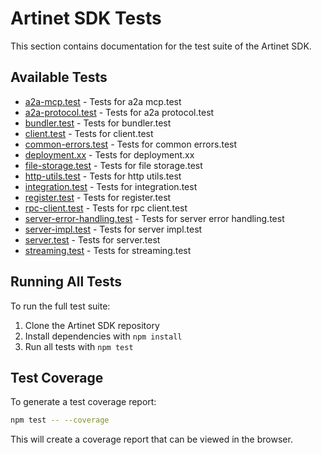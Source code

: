 # Artinet SDK Tests

This section contains documentation for the test suite of the Artinet SDK.

## Available Tests

- [a2a-mcp.test](a2a-mcp.test.md) - Tests for a2a mcp.test
- [a2a-protocol.test](a2a-protocol.test.md) - Tests for a2a protocol.test
- [bundler.test](bundler.test.md) - Tests for bundler.test
- [client.test](client.test.md) - Tests for client.test
- [common-errors.test](common-errors.test.md) - Tests for common errors.test
- [deployment.xx](deployment.xx.md) - Tests for deployment.xx
- [file-storage.test](file-storage.test.md) - Tests for file storage.test
- [http-utils.test](http-utils.test.md) - Tests for http utils.test
- [integration.test](integration.test.md) - Tests for integration.test
- [register.test](register.test.md) - Tests for register.test
- [rpc-client.test](rpc-client.test.md) - Tests for rpc client.test
- [server-error-handling.test](server-error-handling.test.md) - Tests for server error handling.test
- [server-impl.test](server-impl.test.md) - Tests for server impl.test
- [server.test](server.test.md) - Tests for server.test
- [streaming.test](streaming.test.md) - Tests for streaming.test

## Running All Tests

To run the full test suite:

1. Clone the Artinet SDK repository
2. Install dependencies with `npm install`
3. Run all tests with `npm test`

## Test Coverage

To generate a test coverage report:

```bash
npm test -- --coverage
```

This will create a coverage report that can be viewed in the browser.

